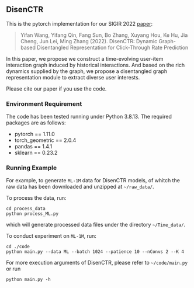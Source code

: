 ## DisenCTR

This is the pytorch implementation for our SIGIR 2022 [paper](https://dl.acm.org/doi/10.1145/3477495.3531851):
> Yifan Wang, Yifang Qin, Fang Sun, Bo Zhang, Xuyang Hou, Ke Hu, 
Jia Cheng, Jun Lei, Ming Zhang (2022). DisenCTR: Dynamic Graph-based Disentangled Representation for Click-Through Rate Prediction

In this paper, we propose we construct a time-evolving user-item interaction graph induced by historical interactions.
And based on the rich dynamics supplied by the graph, we propose a disentangled graph representation module to extract diverse user interests. 

Please cite our paper if you use the code.

### Environment Requirement

The code has been tested running under Python 3.8.13. The required packages are as follows:

- pytorch == 1.11.0 
- torch_geometric == 2.0.4 
- pandas == 1.4.1
- sklearn == 0.23.2

### Running Example

For example, to generate `ML-1M` data for DisenCTR models,
of whitch the raw data has been downloaded and unzipped at `~/raw_data/`.

To process the data, run:
```shell
cd process_data
python process_ML.py
```
which will generate processed data files under the directory `~/Time_data/`.

To conduct experiment on `ML-1M`, run:
```shell
cd ./code
python main.py --data ML --batch 1024 --patience 10 --nConvs 2 --K 4
```
For more execution arguments of DisenCTR, please refer to `~/code/main.py` or run
```shell
python main.py -h
```